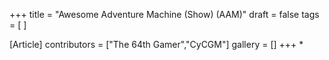 +++
title = "Awesome Adventure Machine (Show) (AAM)"
draft = false
tags = [ ]

[Article]
contributors = ["The 64th Gamer","CyCGM"]
gallery = []
+++
*
